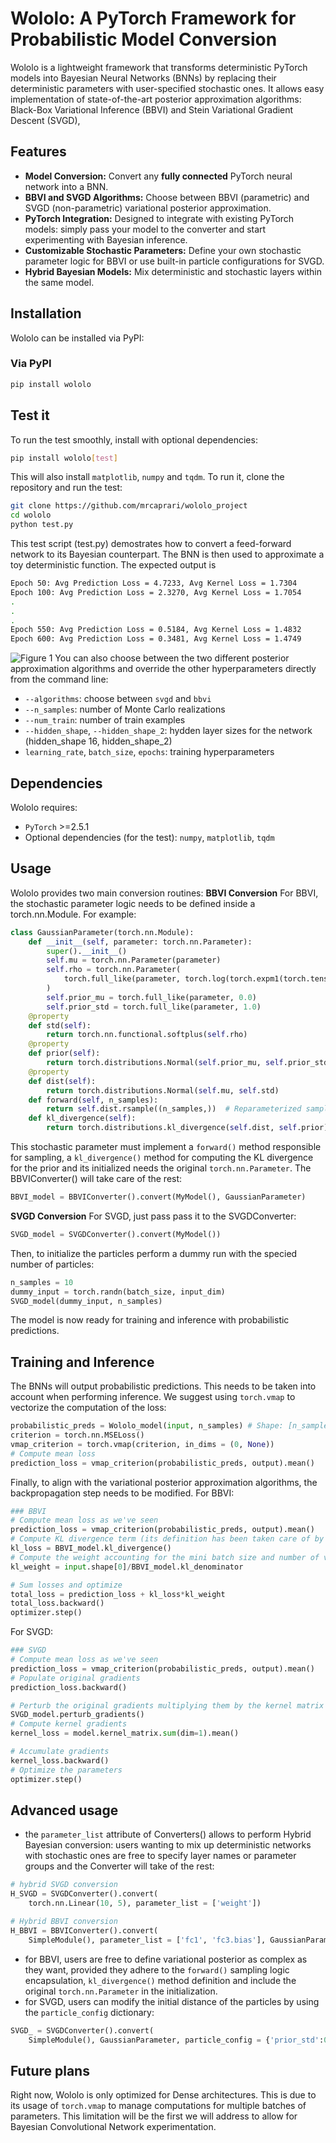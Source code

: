 # Wololo: A PyTorch Framework for Probabilistic Model Conversion

Wololo is a lightweight framework that transforms deterministic PyTorch models into Bayesian Neural Networks (BNNs) by replacing their deterministic parameters with user-specified stochastic ones. It allows easy implementation of state-of-the-art posterior approximation algorithms: Black-Box Variational Inference (BBVI) and Stein Variational Gradient Descent (SVGD), 

## Features

- **Model Conversion:** Convert any **fully connected** PyTorch neural network into a BNN.
- **BBVI and SVGD Algorithms:** Choose between BBVI (parametric) and SVGD (non-parametric) variational posterior approximation.
- **PyTorch Integration:** Designed to integrate with existing PyTorch models: simply pass your model to the converter and start experimenting with Bayesian inference.
- **Customizable Stochastic Parameters:** Define your own stochastic parameter logic for BBVI or use built-in particle configurations for SVGD.
- **Hybrid Bayesian Models:** Mix deterministic and stochastic layers within the same model.

## Installation
Wololo can be installed via PyPI:
### Via PyPI

```bash
pip install wololo
```

## Test it 
To run the test smoothly, install with optional dependencies:
```bash
pip install wololo[test]
```
This will also install `matplotlib`, `numpy` and `tqdm`. To run it, clone the repository and run the test:
```bash
git clone https://github.com/mrcaprari/wololo_project
cd wololo
python test.py
```
This test script (test.py) demostrates how to convert a feed-forward network to its Bayesian counterpart. The BNN is then used to approximate a toy deterministic function.  The expected output is
```bash
Epoch 50: Avg Prediction Loss = 4.7233, Avg Kernel Loss = 1.7304                                                                                                    
Epoch 100: Avg Prediction Loss = 2.3270, Avg Kernel Loss = 1.7054                                                                                               
.
.
.                                                                                              
Epoch 550: Avg Prediction Loss = 0.5184, Avg Kernel Loss = 1.4832                                                                                                   
Epoch 600: Avg Prediction Loss = 0.3481, Avg Kernel Loss = 1.4749 
```
![Figure 1](expected_output.png)
You can also choose between the two different posterior approximation algorithms and override the other hyperparameters directly from the command line:
- `--algorithms`: choose between `svgd` and `bbvi`
- `--n_samples`: number of Monte Carlo realizations
- `--num_train`: number of train examples
- `--hidden_shape`, `--hidden_shape_2`: hydden layer sizes for the network (hidden_shape 16, hidden_shape_2)
- `learning_rate`, `batch_size`, `epochs`: training hyperparameters

## Dependencies
Wololo requires:
- `PyTorch` >=2.5.1
- Optional dependencies (for the test): `numpy`, `matplotlib`, `tqdm`

## Usage
Wololo provides two main conversion routines:
**BBVI Conversion** 
For BBVI, the stochastic parameter logic needs to be defined inside a torch.nn.Module. For example:
```python 
class GaussianParameter(torch.nn.Module):
    def __init__(self, parameter: torch.nn.Parameter):
        super().__init__()
        self.mu = torch.nn.Parameter(parameter)
        self.rho = torch.nn.Parameter(
            torch.full_like(parameter, torch.log(torch.expm1(torch.tensor(0.01)))) #Ensure positivity with rho reparameterization
        )
        self.prior_mu = torch.full_like(parameter, 0.0)
        self.prior_std = torch.full_like(parameter, 1.0)
    @property
    def std(self):
        return torch.nn.functional.softplus(self.rho)
    @property
    def prior(self):
        return torch.distributions.Normal(self.prior_mu, self.prior_std)
    @property
    def dist(self):
        return torch.distributions.Normal(self.mu, self.std)
    def forward(self, n_samples):
        return self.dist.rsample((n_samples,))  # Reparameterized sampling
    def kl_divergence(self):
        return torch.distributions.kl_divergence(self.dist, self.prior).mean()
```
This stochastic parameter must implement a `forward()` method responsible for sampling, a `kl_divergence()` method for computing the KL divergence for the prior and its initialized needs the original `torch.nn.Parameter`.
The BBVIConverter() will take care of the rest:
```python 
BBVI_model = BBVIConverter().convert(MyModel(), GaussianParameter)
```

**SVGD Conversion**
For SVGD, just pass pass it to the SVGDConverter:
```python 
SVGD_model = SVGDConverter().convert(MyModel())
```
Then, to initialize the particles perform a dummy run with the specied number of particles:
```python 
n_samples = 10
dummy_input = torch.randn(batch_size, input_dim)
SVGD_model(dummy_input, n_samples)
```
The model is now ready for training and inference with probabilistic predictions.
## Training and Inference
The BNNs will output probabilistic predictions. This needs to be taken into account when performing inference. We suggest using `torch.vmap` to vectorize the computation of the loss:
```python
probabilistic_preds = Wololo_model(input, n_samples) # Shape: [n_samples, batch_size, output_dim]
criterion = torch.nn.MSELoss()
vmap_criterion = torch.vmap(criterion, in_dims = (0, None))
# Compute mean loss
prediction_loss = vmap_criterion(probabilistic_preds, output).mean()
```
Finally, to align with the variational posterior approximation algorithms, the backpropagation step needs to be modified.
For BBVI:
```python
### BBVI
# Compute mean loss as we've seen
prediction_loss = vmap_criterion(probabilistic_preds, output).mean()
# Compute KL divergence term (its definition has been taken care of by BBVIConverter)
kl_loss = BBVI_model.kl_divergence()
# Compute the weight accounting for the mini batch size and number of variational parameters
kl_weight = input.shape[0]/BBVI_model.kl_denominator

# Sum losses and optimize
total_loss = prediction_loss + kl_loss*kl_weight
total_loss.backward()
optimizer.step()
```
For SVGD:
```python
### SVGD
# Compute mean loss as we've seen
prediction_loss = vmap_criterion(probabilistic_preds, output).mean()
# Populate original gradients
prediction_loss.backward()

# Perturb the original gradients multiplying them by the kernel matrix
SVGD_model.perturb_gradients()
# Compute kernel gradients
kernel_loss = model.kernel_matrix.sum(dim=1).mean()

# Accumulate gradients
kernel_loss.backward()
# Optimize the parameters
optimizer.step()
```

## Advanced usage
- the `parameter_list` attribute of Converters() allows to perform Hybrid Bayesian conversion: users wanting to mix up deterministic networks with stochastic ones are free to specify layer names or parameter groups and the Converter will take of the rest: 
```python
# hybrid SVGD conversion
H_SVGD = SVGDConverter().convert(
    torch.nn.Linear(10, 5), parameter_list = ['weight'])
```
```python
# Hybrid BBVI conversion
H_BBVI = BBVIConverter().convert(
    SimpleModule(), parameter_list = ['fc1', 'fc3.bias'], GaussianParameter)
```
- for BBVI, users are free to define variational posterior as complex as they want, provided they adhere to the `forward()` sampling logic encapsulation, `kl_divergence()` method definition and include the original `torch.nn.Parameter` in the initialization.
- for SVGD, users can modify the initial distance of the particles by using the `particle_config` dictionary:
```python
SVGD_ = SVGDConverter().convert(
    SimpleModule(), GaussianParameter, particle_config = {'prior_std':0.01})
```

## Future plans
Right now, Wololo is only optimized for Dense architectures. This is due to its usage of `torch.vmap` to manage computations for multiple batches of parameters. This limitation will be the first we will address to allow for Bayesian Convolutional Network experimentation.
